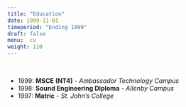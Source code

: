 ```yaml
---
title: "Education"
date: 1999-11-01
timeperiod: "Ending 1999"
draft: false
menu:  cv
weight: 110
---
```

&nbsp;
<!--more-->
- 1999: **MSCE (NT4)** - *Ambassador Technology Campus*
- 1998: **Sound Engineering Diploma** - *Allenby Campus*
- 1997: **Matric** - *St. John’s College*
